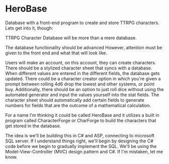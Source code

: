 # HeroBase
Database with a front-end program to create and store TTRPG characters.
Lets get into it, though:

TTRPG Character Database will be more than a mere database.

The database functionality should be advanced
However, attention must be given to the front end and
what that will look like.


Users will make an account, on this account, they can create
characters.  There should be a stylized character sheet that syncs
with a database.  When different values are entered in the different
fields, the database gets updated. There could be a character creator
option in which you're given a prompt between rolling 4d6 drop the lowest
and other systems, or point buy.  Additionally, there should be an option
 to just roll dice without using the automated generator and input the 
values yourself into the stat fields. The character sheet should automatically
 add certain fields to generate numbers for fields that are the
 outcome of a mathematical calculation.


For a name I'm thinking it could be called HeroBase
and it utilizes a built in program called CharacterForge or CharForge
to build the characters that get stored in the database.

The idea is we'll be building this in C# and ASP, connecting to microsoft SQL server.
If I understand things right, we'll begin by designing the C# code before we begin to gradually
implement the SQL.  We'll be using the Model-View-Controller (MVC) design pattern and C#. 
If I'm mistaken, let me know.
